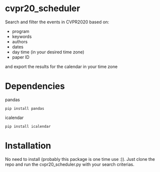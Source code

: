 # cvpr20_scheduler
Search and filter the events in CVPR2020 based on:
  * program
  * keywords
  * authors
  * dates
  * day time (in your desired time zone)
  * paper ID

and export the results for the calendar in your time zone

# Dependencies
pandas 
```Shell
pip install pandas
```

icalendar
```Shell
pip install icalendar
```

# Installation
No need to install (probably this package is one time use :)). Just clone the repo and run the cvpr20_scheduler.py with your search criterias.
